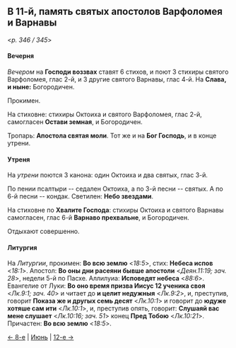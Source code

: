 
## В 11-й, память святых апостолов Варфоломея и Варнавы

<*p. 346 / 345*>

#### Вечерня

*Вечером* на **Господи воззвах** ставят 6 стихов, и поют 3 стихиры святого Варфоломея, глас 2-й, 
и 3 другие святого Варнавы, глас 4-й. На **Слава, и ныне:** Богородичен. 

Прокимен. 

На стиховне: стихиры Октоиха и святого Варфоломея, глас 2-й, самогласен **Остави земная**, и Богородичен. 

Тропарь: **Апостола святая моли**. Тот же и на **Бог Господь**, и в конце утрени. 

#### Утреня

На *утрени* поются 3 канона: один Октоиха и два святых, глас 3-й. 

По пении псалтыри -- седален Октоиха, а по 3-й песни -- святых. А по 6-й песни -- кондак. 
Светилен: **Небо звездами**. 

На стиховне по **Хвалите Господа**: стихиры Октоиха и святого Варнавы самогласен, 
глас 6-й **Варнаво прехвальне**, и Богородичен. 

Отдыхают совершенно. 

#### Литургия

На *Литургии*, прокимен: **Во всю землю** <*18:5*>, стих: **Небеса испов** <*18:1*>. 
Апостол: **Во оны дни расеяни бывше апостоли** <*Деян.11:19; зач. 28*>, недели 5-й по Пасхе. 
Аллилуиа: **Исповедят небеса** <*88:6*>. 
Евангелие от Луки: **Во оно время призва Иисус 12 ученика своя** <*Лк.9:1; зач. 40*> и читает до 
**и целит недужныя** <*Лк.9:2*>, 
и, преступив, говорит **Показа же и другых семь десят** <*Лк.10:1*> и говорит до **юдуже хотяше сам ити** <*Лк.10:1*>, 
и, преступив опять, говорит: **Слушаяй вас мене слушает** <*Лк.10:16; зач. 51*> конец **Пред Тобою** <*Лк.10:21*>. 
Причастен: **Во всю землю** <*18:5*>.  

[← 8-е](06_08_AST.ru.md) | [Июнь](README.md#11-й) | [12-е →](06_12_AST.ru.md)

